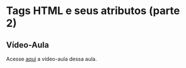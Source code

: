 # Tags HTML e seus atributos (parte 2)

## Vídeo-Aula
Acesse [aqui](aaa) a vídeo-aula dessa aula.



